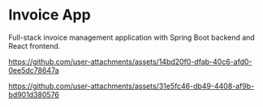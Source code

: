 # Invoice App
Full-stack invoice management application with Spring Boot backend and React frontend.


https://github.com/user-attachments/assets/14bd20f0-dfab-40c6-afd0-0ee5dc78647a

https://github.com/user-attachments/assets/31e5fc46-db49-4408-af9b-bd901d380576
